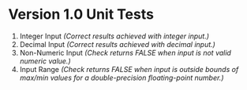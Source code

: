 # Version 1.0 Unit Tests

1. Integer Input *(Correct results achieved with integer input.)*
2. Decimal Input *(Correct results achieved with decimal input.)*
3. Non-Numeric Input *(Check returns FALSE when input is not valid numeric value.)*
4. Input Range *(Check returns FALSE when input is outside bounds of max/min values for a double-precision floating-point number.)*
